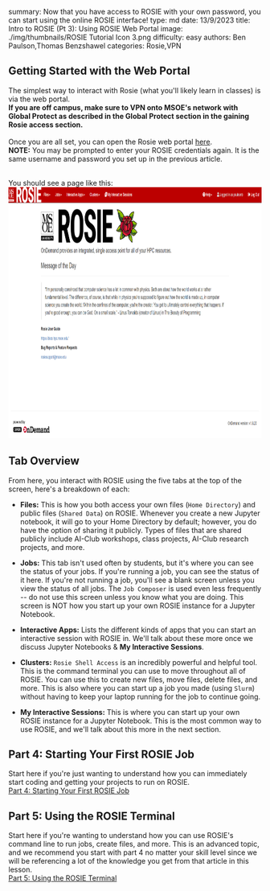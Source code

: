 summary: Now that you have access to ROSIE with your own password, you can start using the online ROSIE interface!
type: md
date: 13/9/2023
title: Intro to ROSIE (Pt 3): Using ROSIE Web Portal
image: ./img/thumbnails/ROSIE Tutorial Icon 3.png
difficulty: easy
authors: Ben Paulson,Thomas Benzshawel
categories: Rosie,VPN

## Getting Started with the Web Portal

The simplest way to interact with Rosie (what you'll likely learn in classes) is via the web portal.<br>
**If you are off campus, make sure to VPN onto MSOE's network with Global Protect as described in the Global Protect section in the gaining Rosie access section.**<br><br>
Once you are all set, you can open the Rosie web portal [here](https://dh-ood.hpc.msoe.edu/pun/sys/dashboard).<br>
**NOTE:** You may be prompted to enter your ROSIE credentials again. It is the same username and password you set up in the previous article.<br><br>

You should see a page like this:<br>
<img height = '500px' src = ./img/article_content/rosie_portal.png>

## Tab Overview

From here, you interact with ROSIE using the five tabs at the top of the screen, here's a breakdown of each:

- **Files:** This is how you both access your own files (`Home Directory`) and public files (`Shared Data`) on ROSIE. Whenever you create a new Jupyter notebook, it will go to your Home Directory by default; however, you do have the option of sharing it publicly. Types of files that are shared publicly include AI-Club workshops, class projects, AI-Club research projects, and more.

- **Jobs:** This tab isn't used often by students, but it's where you can see the status of your jobs. If you're running a job, you can see the status of it here. If you're not running a job, you'll see a blank screen unless you view the status of all jobs. The `Job Composer` is used even less frequently -- do not use this screen unless you know what you are doing. This screen is NOT how you start up your own ROSIE instance for a Jupyter Notebook.

- **Interactive Apps:** Lists the different kinds of apps that you can start an interactive session with ROSIE in. We'll talk about these more once we discuss Jupyter Notebooks & **My Interactive Sessions**.

- **Clusters:** `Rosie Shell Access` is an incredibly powerful and helpful tool. This is the command terminal you can use to move throughout all of ROSIE. You can use this to create new files, move files, delete files, and more. This is also where you can start up a job you made (using `Slurm`) without having to keep your laptop running for the job to continue going.

- **My Interactive Sessions:** This is where you can start up your own ROSIE instance for a Jupyter Notebook. This is the most common way to use ROSIE, and we'll talk about this more in the next section.

## Part 4: Starting Your First ROSIE Job

Start here if you're just wanting to understand how you can immediately start coding and getting your projects to run on ROSIE.<br>
[Part 4: Starting Your First ROSIE Job](articles-Learning_Resources-pt4-starting-your-first-ROSIE-job.html)

## Part 5: Using the ROSIE Terminal

Start here if you're wanting to understand how you can use ROSIE's command line to run jobs, create files, and more. This is an advanced topic, and we recommend you start with part 4 no matter your skill level since we will be referencing a lot of the knowledge you get from that article in this lesson.<br>
[Part 5: Using the ROSIE Terminal](articles-Learning_Resources-pt5-the-ROSIE-terminal.html)

<br><br><br><br><br>

